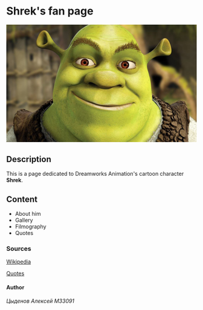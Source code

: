 # Shrek's fan page
![ShrekPhoto](img/shrek_full_face.jpg "Shrek Photo")

## Description
This is a page dedicated to Dreamworks Animation's cartoon character **Shrek**.

## Content
* About him
* Gallery
* Filmography
* Quotes
  
### Sources
[Wikipedia](https://ru.wikipedia.org/wiki/%D0%A8%D1%80%D0%B5%D0%BA_(%D0%BC%D1%83%D0%BB%D1%8C%D1%82%D1%84%D0%B8%D0%BB%D1%8C%D0%BC) "Wikipedia")

[Quotes](https://citaty.info/character/shrek "Quotes")

#### Author
_Цыденов Алексей М33091_